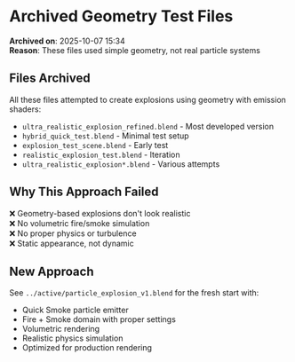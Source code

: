 # Archived Geometry Test Files

**Archived on**: 2025-10-07 15:34  
**Reason**: These files used simple geometry, not real particle systems

## Files Archived

All these files attempted to create explosions using geometry with emission shaders:
- `ultra_realistic_explosion_refined.blend` - Most developed version
- `hybrid_quick_test.blend` - Minimal test setup
- `explosion_test_scene.blend` - Early test
- `realistic_explosion_test.blend` - Iteration
- `ultra_realistic_explosion*.blend` - Various attempts

## Why This Approach Failed

❌ Geometry-based explosions don't look realistic  
❌ No volumetric fire/smoke simulation  
❌ No proper physics or turbulence  
❌ Static appearance, not dynamic  

## New Approach

See `../active/particle_explosion_v1.blend` for the fresh start with:
- Quick Smoke particle emitter
- Fire + Smoke domain with proper settings
- Volumetric rendering
- Realistic physics simulation
- Optimized for production rendering
